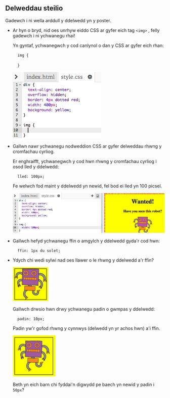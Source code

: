 ## Delweddau steilio

Gadewch i ni wella arddull y ddelwedd yn y poster.

+ Ar hyn o bryd, nid oes unrhyw eiddo CSS ar gyfer eich tag `<img>` , felly gadewch i ni ychwanegu rhai!
    
    Yn gyntaf, ychwanegwch y cod canlynol o dan y CSS ar gyfer eich rhan:
    
        img {
        
        }
        
    
    ![sgrinlun](images/wanted-img-css.png)

+ Gallwn nawr ychwanegu nodweddion CSS ar gyfer delweddau rhwng y cromfachau cyrliog.
    
    Er enghraifft, ychwanegwch y cod hwn rhwng y cromfachau cyrliog i osod lled y ddelwedd:
    
        lled: 100px;
        
    
    Fe welwch fod maint y ddelwedd yn newid, fel bod ei lled yn 100 picsel.
    
    ![sgrinlun](images/wanted-img-width.png)

+ Gallwch hefyd ychwanegu ffin o amgylch y ddelwedd gyda'r cod hwn:
    
        ffin: 1px du solet;
        

+ Ydych chi wedi sylwi nad oes llawer o le rhwng y ddelwedd a'r ffin?
    
    ![sgrinlun](images/wanted-img-border.png)
    
    Gallwch drwsio hwn drwy ychwanegu padin o gwmpas y ddelwedd:
    
        padin: 10px;
        
    
    Padin yw'r gofod rhwng y cynnwys (delwedd yn yr achos hwn) a'i ffin.
    
    ![sgrinlun](images/wanted-img-padding.png)
    
    Beth yn eich barn chi fyddai'n digwydd pe baech yn newid y padin i `50px`?